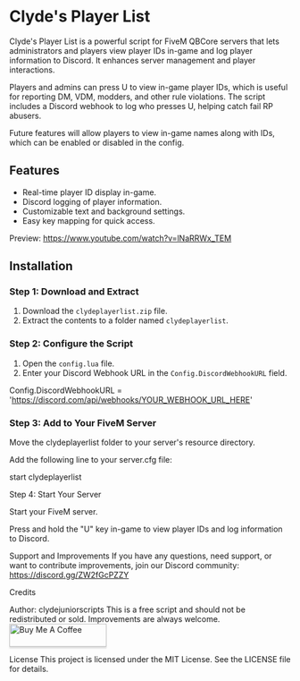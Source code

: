 # Clyde's Player List

Clyde's Player List is a powerful script for FiveM QBCore servers that lets administrators and players view player IDs in-game and log player information to Discord. It enhances server management and player interactions.

Players and admins can press U to view in-game player IDs, which is useful for reporting DM, VDM, modders, and other rule violations. The script includes a Discord webhook to log who presses U, helping catch fail RP abusers.

Future features will allow players to view in-game names along with IDs, which can be enabled or disabled in the config.


## Features

- Real-time player ID display in-game.
- Discord logging of player information.
- Customizable text and background settings.
- Easy key mapping for quick access.

Preview:
https://www.youtube.com/watch?v=lNaRRWx_TEM

## Installation

### Step 1: Download and Extract

1. Download the `clydeplayerlist.zip` file.
2. Extract the contents to a folder named `clydeplayerlist`.

### Step 2: Configure the Script

1. Open the `config.lua` file.
2. Enter your Discord Webhook URL in the `Config.DiscordWebhookURL` field.

Config.DiscordWebhookURL = 'https://discord.com/api/webhooks/YOUR_WEBHOOK_URL_HERE'

### Step 3: Add to Your FiveM Server

Move the clydeplayerlist folder to your server's resource directory.

Add the following line to your server.cfg file:

start clydeplayerlist

Step 4: Start Your Server

Start your FiveM server.

Press and hold the "U" key in-game to view player IDs and log information to Discord.

Support and Improvements
If you have any questions, need support, or want to contribute improvements, join our Discord community: https://discord.gg/ZW2fGcPZZY

Credits

Author: clydejuniorscripts
This is a free script and should not be redistributed or sold. Improvements are always welcome.
<a href="https://buymeacoffee.com/clydejuniorscripts" target="_blank"><img src="https://www.buymeacoffee.com/assets/img/custom_images/orange_img.png" alt="Buy Me A Coffee" style="height: 41px !important;width: 174px !important;box-shadow: 0px 3px 2px 0px rgba(190, 190, 190, 0.5) !important;-webkit-box-shadow: 0px 3px 2px 0px rgba(190, 190, 190, 0.5) !important;" ></a>

License
This project is licensed under the MIT License. See the LICENSE file for details.

